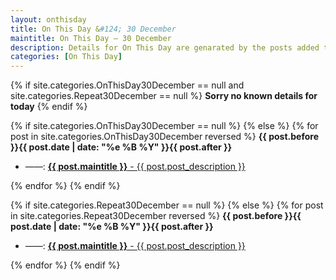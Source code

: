 ```yaml
---
layout: onthisday
title: On This Day &#124; 30 December
maintitle: On This Day — 30 December
description: Details for On This Day are genarated by the posts added to the website so the content is subject to changes/updates over time.
categories: [On This Day]
---
```


{% if site.categories.OnThisDay30December == null and site.categories.Repeat30December == null %}
<strong>Sorry no known details for today</strong>
{% endif %}

{% if site.categories.OnThisDay30December == null %}
{% else %}
{% for post in site.categories.OnThisDay30December reversed %}
<strong>{{ post.before }}{{ post.date | date: "%e %B %Y" }}{{ post.after }}</strong>
<ul>
<li> ——: <a class="{{ post.class }}" href="{{ post.url }}"><strong>{{ post.maintitle }}</strong> - {{ post.post_description }}</a></li>
</ul>
{% endfor %}
{% endif %}

{% if site.categories.Repeat30December == null %}
{% else %}
{% for post in site.categories.Repeat30December reversed %}
<strong>{{ post.before }}{{ post.date | date: "%e %B %Y" }}{{ post.after }}</strong>
<ul>
<li> ——: <a class="{{ post.class }}" href="{{ post.url }}"><strong>{{ post.maintitle }}</strong> - {{ post.post_description }}</a></li>
</ul>
{% endfor %}
{% endif %}
